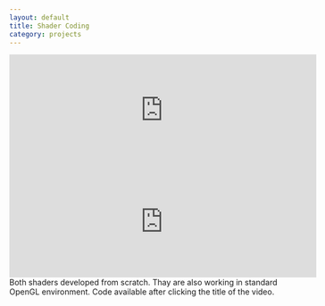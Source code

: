 ```yaml
---
layout: default
title: Shader Coding
category: projects
---
```

<iframe width="550" height="200" frameborder="0" src="https://www.shadertoy.com/embed/4l2SDc?gui=true&t=10&paused=true&muted=false" allowfullscreen></iframe>

<iframe width="550" height="200" frameborder="0" src="https://www.shadertoy.com/embed/4l2SWh?gui=true&t=10&paused=true&muted=false" allowfullscreen></iframe>  
Both shaders developed from scratch. Thay are also working in standard OpenGL environment. Code available after clicking the title of the video. 

